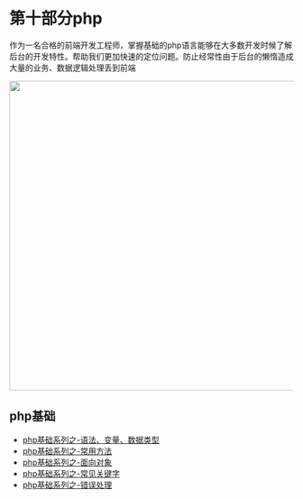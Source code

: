 # 第十部分php

 作为一名合格的前端开发工程师，掌握基础的php语言能够在大多数开发时候了解后台的开发特性。帮助我们更加快速的定位问题。防止经常性由于后台的懒惰造成大量的业务、数据逻辑处理丢到前端<br/>

 <image src="https://github.com/MarsPen/-notes-summary/blob/master/images/php.png" width="550"></image>


## php基础

* [php基础系列之-语法、变量、数据类型][1]
* [php基础系列之-常用方法][2]
* [php基础系列之-面向对象][3]
* [php基础系列之-常见关键字][4]
* [php基础系列之-错误处理][5]


[1]: https://github.com/MarsPen/-notes-summary/blob/master/php/base.md
[2]: https://github.com/MarsPen/-notes-summary/blob/master/php/method.md
[3]: https://github.com/MarsPen/-notes-summary/blob/master/php/oop.md
[4]: https://github.com/MarsPen/-notes-summary/blob/master/php/keyword.md
[5]: https://github.com/MarsPen/-notes-summary/blob/master/php/try.md